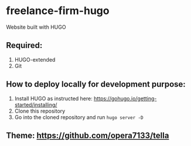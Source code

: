# freelance-firm-hugo
Website built with HUGO
## Required:
1. HUGO-extended
2. Git
## How to deploy locally for development purpose:
1. Install HUGO as instructed here: https://gohugo.io/getting-started/installing/
2. Clone this repository
3. Go into the cloned repository and run `hugo server -D`
## Theme: https://github.com/opera7133/tella